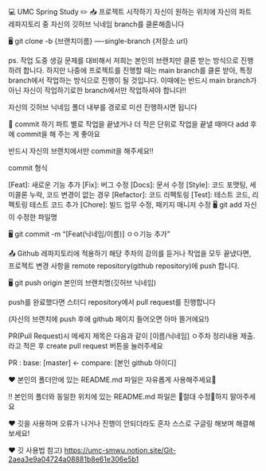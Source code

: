 💻 UMC Spring Study ✏️
📥 프로젝트 시작하기
자신이 원하는 위치에 자신의 파트 레파지토리 중 자신의 깃허브 닉네임 branch를 클론해줍니다

🖥️ git clone -b {브랜치이름} —-single-branch {저장소 url}

ps. 작업 도중 생길 문제를 대비해서 저희는 본인의 브랜치만 클론 받는 방식으로 진행하려 합니다. 하지만 나중에 프로젝트를 진행할 때는 main branch를 클론 받아, 특정 branch에서 작업하는 방식으로 진행이 될 것입니다. 이때에는 반드시 main branch가 아닌 자신이 작업하기로한 branch에서만 작업하셔야 합니다‼️

자신의 깃허브 닉네임 폴더 내부를 경로로 미션 진행하시면 됩니다

📌 commit 하기
파트 별로 작업을 끝냈거나 더 작은 단위로 작업을 끝낼 때마다 add 후에 commit을 해 주는 게 좋아요

반드시 자신의 브랜치에서만 commit을 해주세요‼️

commit 형식

[Feat]: 새로운 기능 추가
[Fix]: 버그 수정
[Docs]: 문서 수정
[Style]: 코드 포맷팅, 세미콜론 누락, 코드 변경이 없는 경우
[Refactor]: 코드 리펙토링
[Test]: 테스트 코드, 리펙토링 테스트 코드 추가
[Chore]: 빌드 업무 수정, 패키지 매니저 수정
🖥️ git add 자신이 수정한 파일명

🖥️ git commit -m “[Feat(닉네임/이름)] ㅇㅇ기능 추가”

📤 Github 레파지토리에 적용하기
해당 주차의 강의를 듣거나 작업을 모두 끝냈다면, 프로젝트 변경 사항을 remote repository(github repository)에 push 합니다.

🖥️ git push origin 본인의 브랜치명(깃허브 닉네임)

push를 완료했다면 스터디 repository에서 pull request를 진행합니다

(자신의 브랜치에 push 후에 github 페이지 들어오면 아마 뜰거에요!)

PR(Pull Request)시 메세지 제목은 다음과 같이 [이름/닉네임] ㅇ주차 정리내용 제출. 라고 적은 후 create pull request 버튼을 눌러주세요

PR : base: [master] <- compare: [본인 github 아이디]

❤️ 본인의 폴더안에 있는 README.md 파일은 자유롭게 사용해주세요🙂

‼️ 본인의 폴더와 동일한 위치에 있는 README.md 파일은 🚫절대 수정🚫하지 말아주세요

❤️ 깃을 사용하며 오류가 나거나 진행이 안되더라도 혼자 스스로 구글링 해보며 해결해보세요!

❤️ 깃 사용법 참고) https://umc-smwu.notion.site/Git-2aea3e9a04724a08881b8e61e306e5b1
